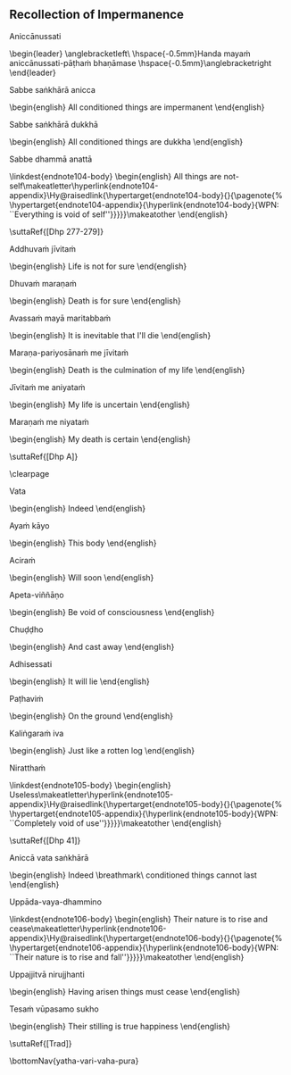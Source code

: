 ## Recollection of Impermanence<a id="recollection-of-impermanence"></a>
Aniccānussati

\begin{leader}
  \anglebracketleft\ \hspace{-0.5mm}Handa mayaṁ aniccānussati-pāṭhaṁ bhaṇāmase \hspace{-0.5mm}\anglebracketright\
\end{leader}

Sabbe saṅkhārā anicca

\begin{english}
  All conditioned things are impermanent
\end{english}

Sabbe saṅkhārā dukkhā

\begin{english}
  All conditioned things are dukkha
\end{english}

Sabbe dhammā anattā

\linkdest{endnote104-body}
\begin{english}
  All things are not-self\makeatletter\hyperlink{endnote104-appendix}\Hy@raisedlink{\hypertarget{endnote104-body}{}{\pagenote{%
        \hypertarget{endnote104-appendix}{\hyperlink{endnote104-body}{WPN: ``Everything is void of self''}}}}}\makeatother
\end{english}

\suttaRef{[Dhp 277-279]}

Addhuvaṁ jīvitaṁ

\begin{english}
  Life is not for sure
\end{english}

Dhuvaṁ maraṇaṁ

\begin{english}
  Death is for sure
\end{english}

Avassaṁ mayā maritabbaṁ

\begin{english}
  It is inevitable that I'll die
\end{english}

Maraṇa-pariyosānaṁ me jīvitaṁ

\begin{english}
  Death is the culmination of my life
\end{english}

Jīvitaṁ me aniyataṁ

\begin{english}
  My life is uncertain
\end{english}

Maraṇaṁ me niyataṁ

\begin{english}
  My death is certain
\end{english}

\suttaRef{[Dhp A]}

\clearpage

Vata

\begin{english}
  Indeed
\end{english}

Ayaṁ kāyo

\begin{english}
  This body
\end{english}

Aciraṁ

\begin{english}
  Will soon
\end{english}

Apeta-viññāṇo

\begin{english}
  Be void of consciousness
\end{english}

Chuḍḍho

\begin{english}
  And cast away
\end{english}

Adhisessati

\begin{english}
  It will lie
\end{english}

Paṭhaviṁ

\begin{english}
  On the ground
\end{english}

Kaliṅgaraṁ iva

\begin{english}
  Just like a rotten log
\end{english}

Niratthaṁ

\linkdest{endnote105-body}
\begin{english}
  Useless\makeatletter\hyperlink{endnote105-appendix}\Hy@raisedlink{\hypertarget{endnote105-body}{}{\pagenote{%
        \hypertarget{endnote105-appendix}{\hyperlink{endnote105-body}{WPN: ``Completely void of use''}}}}}\makeatother
\end{english}

\suttaRef{[Dhp 41]}

Aniccā vata saṅkhārā

\begin{english}
  Indeed \breathmark\ conditioned things cannot last
\end{english}

Uppāda-vaya-dhammino

\linkdest{endnote106-body}
\begin{english}
  Their nature is to rise and cease\makeatletter\hyperlink{endnote106-appendix}\Hy@raisedlink{\hypertarget{endnote106-body}{}{\pagenote{%
        \hypertarget{endnote106-appendix}{\hyperlink{endnote106-body}{WPN: ``Their nature is to rise and fall''}}}}}\makeatother
\end{english}

Uppajjitvā nirujjhanti

\begin{english}
  Having arisen things must cease
\end{english}

Tesaṁ vūpasamo sukho

\begin{english}
  Their stilling is true happiness
\end{english}

\suttaRef{[Trad]}

\bottomNav{yatha-vari-vaha-pura}
